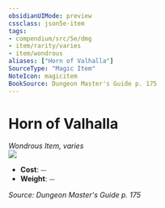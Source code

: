 ```yaml
---
obsidianUIMode: preview
cssclass: json5e-item
tags:
- compendium/src/5e/dmg
- item/rarity/varies
- item/wondrous
aliases: ["Horn of Valhalla"]
SourceType: "Magic Item"
NoteIcon: magicitem
BookSource: Dungeon Master's Guide p. 175
---
```

# Horn of Valhalla
*Wondrous Item, varies*  
![](/2-Mechanics/CLI/items/img/horn-of-valhalla.webp#right)  

- **Cost**: ⏤
- **Weight**: ⏤

*Source: Dungeon Master's Guide p. 175*